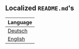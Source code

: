 
## Localized `README.md`'s

| Language                   |
| -------------------------- |
| [Deutsch](README-de.md)    |
| [English](README-en.md)    |
